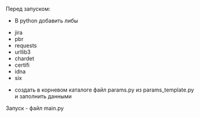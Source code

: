 Перед запуском:
 * В python добавить либы
  - jira
  - pbr
  - requests
  - urllib3
  - chardet
  - certifi
  - idna
  - six
  
* создать в корневом каталоге файл params.py из params_template.py и заполнить данными

Запуск - файл main.py

